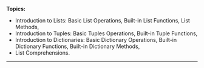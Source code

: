 **Topics:**
- Introduction to Lists: Basic List Operations, Built-in List Functions, List Methods,
- Introduction to Tuples: Basic Tuples Operations, Built-in Tuple Functions,
- Introduction to Dictionaries: Basic Dictionary Operations, Built-in Dictionary Functions, Built-in Dictionary Methods,
- List Comprehensions.

_________
